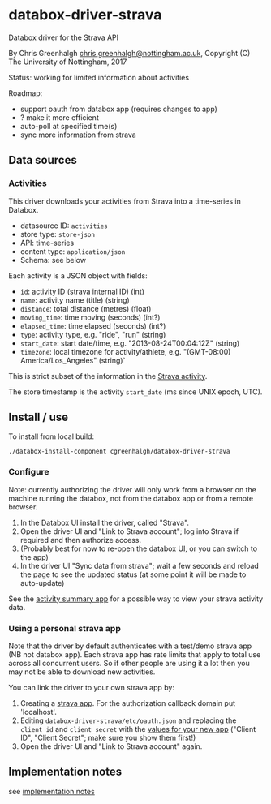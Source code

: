 # databox-driver-strava

Databox driver for the Strava API

By Chris Greenhalgh <chris.greenhalgh@nottingham.ac.uk>,
Copyright (C) The University of Nottingham, 2017

Status: working for limited information about activities 

Roadmap:
- support oauth from databox app (requires changes to app)
- ? make it more efficient
- auto-poll at specified time(s)
- sync more information from strava

## Data sources

### Activities

This driver downloads your activities from Strava into a time-series in Databox. 
- datasource ID: `activities`
- store type: `store-json`
- API: time-series
- content type: `application/json`
- Schema: see below

Each activity is a JSON object with fields:
- `id`: activity ID (strava internal ID) (int) 
- `name`: activity name (title) (string)
- `distance`: total distance (metres) (float)
- `moving_time`: time moving (seconds) (int?)
- `elapsed_time`: time elapsed (seconds) (int?)
- `type`: activity type, e.g. "ride", "run" (string)
- `start_date`: start date/time, e.g. "2013-08-24T00:04:12Z" (string)
- `timezone`: local timezone for activity/athlete, e.g. "(GMT-08:00) America/Los_Angeles" (string)`

This is strict subset of the information in the [Strava activity](http://strava.github.io/api/v3/activities/).

The store timestamp is the activity `start_date` (ms since UNIX epoch, UTC).

## Install / use

To install from local build:
```
./databox-install-component cgreenhalgh/databox-driver-strava
```

### Configure

Note: currently authorizing the driver will only work from a browser on the machine running the databox, not from the databox app or from a remote browser.

1. In the Databox UI install the driver, called "Strava". 
1. Open the driver UI and "Link to Strava account"; log into Strava if required and then authorize access.
1. (Probably best for now to re-open the databox UI, or you can switch to the app)
1. In the driver UI "Sync data from strava"; wait a few seconds and reload the page to see the updated status (at some point it will be made to auto-update)

See the [activity summary app](https://github.com/cgreenhalgh/databox-app-activity-summary) for a possible way to view your strava activity data.

### Using a personal strava app

Note that the driver by default authenticates with a test/demo strava 
app (NB not databox app). Each strava app has rate limits that apply 
to total use across all concurrent users. So if other people are using
it a lot then you may not be able to download new activities.

You can link the driver to your own strava app by:

1. Creating a [strava app](https://www.strava.com/settings/api). For the authorization callback domain put 'localhost'.
1. Editing `databox-driver-strava/etc/oauth.json` and replacing the `client_id` and `client_secret` with the [values for your new app](https://www.strava.com/settings/api) ("Client ID", "Client Secret"; make sure you show them first!)
1. Open the driver UI and "Link to Strava account" again.

## Implementation notes

see [implementation notes](docs/implementation-notes.md)
